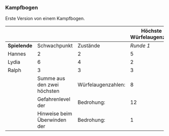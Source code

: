 ### Kampfbogen

Erste Version von einem Kampfbogen.

|                     |                               |                     | Höchste Würfelaugenzahl |      |      |      |      |      |
| ------------------- | ----------------------------- | ------------------- | ----------------------- | ---- | ---- | ---- | ---- | ---- |
| **Spielende**       | Schwachpunkt                  | Zustände            | *Runde 1*               | *2*  | *3*  | *4*  |*5*   |*6*   |
| Hannes              | 2                             | 2                   | 5                       | 6    | 6    |      |      |      |
| Lydia               | 6                             | 4                   | 2                       | 1    | 6    |      |      |      |
| Ralph               | 3                             | 3                   | 3                       | 4    | (3)  |      |      |      |
|                     | Summe aus den zwei höchsten   | Würfelaugenzahlen:  | 8                       | 10   | 12   |      |      |      |
|                     | Gefahrenlevel der             | Bedrohung:          | 12                      | 12   | 11   |      |      |      |
|                     | Hinweise beim Überwinden der  | Bedrohung:          | 1                       | 2    | 3    | 3    | 3    | 3    |
